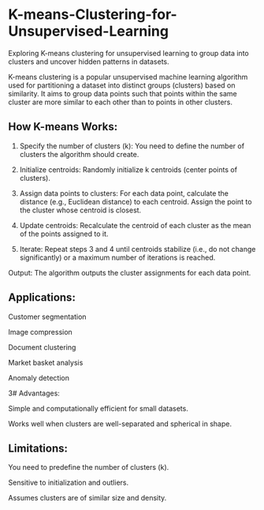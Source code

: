 # K-means-Clustering-for-Unsupervised-Learning
Exploring K-means clustering for unsupervised learning to group data into clusters and uncover hidden patterns in datasets.

K-means clustering is a popular unsupervised machine learning algorithm used for partitioning a dataset into distinct groups (clusters) based on similarity. It aims to group data points such that points within the same cluster are more similar to each other than to points in other clusters.

## How K-means Works:
1. Specify the number of clusters (k): You need to define the number of clusters the algorithm should create.

2. Initialize centroids: Randomly initialize k centroids (center points of clusters).

3. Assign data points to clusters: For each data point, calculate the distance (e.g., Euclidean distance) to each centroid. Assign the point to the cluster whose centroid is closest.

4. Update centroids: Recalculate the centroid of each cluster as the mean of the points assigned to it.

5. Iterate: Repeat steps 3 and 4 until centroids stabilize (i.e., do not change significantly) or a maximum number of iterations is reached.

Output: The algorithm outputs the cluster assignments for each data point.

## Applications:

Customer segmentation

Image compression

Document clustering

Market basket analysis

Anomaly detection

3# Advantages:

Simple and computationally efficient for small datasets.

Works well when clusters are well-separated and spherical in shape.

## Limitations:

You need to predefine the number of clusters (k).

Sensitive to initialization and outliers.

Assumes clusters are of similar size and density.
